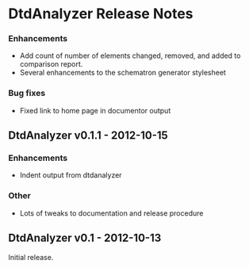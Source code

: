 # DtdAnalyzer Release Notes

### Enhancements

* Add count of number of elements changed, removed, and added to comparison report.
* Several enhancements to the schematron generator stylesheet

### Bug fixes

* Fixed link to home page in documentor output

## DtdAnalyzer v0.1.1 - 2012-10-15

### Enhancements

* Indent output from dtdanalyzer

### Other

* Lots of tweaks to documentation and release procedure

## DtdAnalyzer v0.1 - 2012-10-13

Initial release.
